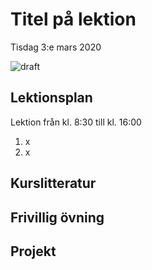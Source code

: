 # Titel på lektion

Tisdag 3:e mars 2020

![draft](/dataatkomst/images/draft.jpg)

## Lektionsplan
Lektion från kl. 8:30 till kl. 16:00

1. x
2. x

## Kurslitteratur

## Frivillig övning

## Projekt